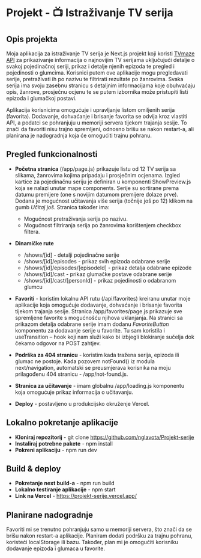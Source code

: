 # Projekt - 📺 Istraživanje TV serija

## Opis projekta

Moja aplikacija za istraživanje TV serija je Next.js projekt koji koristi [TVmaze API](https://www.tvmaze.com/api) za prikazivanje informacija o najnovijim TV serijama uključujući detalje o svakoj pojedinačnoj seriji, prikaz i detalje njenih epizoda te pregled i pojedinosti o glumcima. Korisnici putem ove aplikacije mogu pregledavati serije, pretraživati ih po nazivu te filtrirati rezultate po žanrovima. Svaka serija ima svoju zasebnu stranicu s detaljnim informacijama koje obuhvaćaju opis, žanrove, prosječnu ocjenu te se putem izbornika može pristupiti listi epizoda i glumačkoj postavi.

Aplikacija korisnicima omogućuje i upravljanje listom omiljenih serija (favorita). Dodavanje, dohvaćanje i brisanje favorita se odvija kroz vlastiti API, a podatci se pohranjuju u memoriji servera tijekom trajanja sesije. To znači da favoriti nisu trajno spremljeni, odnosno brišu se nakon restart-a, ali planirana je nadogradnja koja će omogućiti trajnu pohranu.

## Pregled funkcionalnosti

- **Početna stranica** (/app/page.js) prikazuje listu od 12 TV serija sa slikama, žanrovima kojima pripadaju i prosječnim ocjenama. Izgled kartice za pojedinačnu seriju je definiran u komponenti ShowPreview.js koja se nalazi unutar mape components. Serije su sortirane prema datumu premijere (one s novijim datumom premijere dolaze prve). Dodana je mogućnost učitavanja više serija (točnije još po 12) klikom na gumb *Učitaj još*. Stranica također ima:
  
  - Mogućnost pretraživanja serija po nazivu.
  - Mogućnost filtriranja serija po žanrovima korištenjem checkbox filtera.

- **Dinamičke rute**
  
  - /shows/[id] - detalji pojedinačne serije
  - /shows/[id]/episodes - prikaz svih epizoda odabrane serije
  - /shows/[id]/episodes/[episodeId] - prikaz detalja odabrane epizode
  - /shows/[id]/cast - prikaz glumačke postave odabrane serije
  - /shows/[id]/cast/[personId] - prikaz pojedinosti o odabranom glumcu
  
- **Favoriti** - koristim lokalnu API rutu (/api/favorites) kreiranu unutar moje aplikacije koja omogućuje dodavanje, dohvaćanje i brisanje favorita tijekom trajanja sesije. Stranica /app/favorites/page.js prikazuje sve spremljene favorite s mogućnošću njihova uklanjanja. Na stranici sa prikazom detalja odabrane serije imam dodanu *FavoriteButton* komponentu za dodavanje serije u favorite. Tu sam koristila i useTransition – hook koji nam služi kako bi izbjegli blokiranje sučelja dok čekamo odgovor na POST zahtjev.

- **Podrška za 404 stranicu** - koristim kada tražena serija, epizoda ili glumac ne postoje. Kada pozovem notFound() iz modula next/navigation, automatski se preusmjerava korisnika na moju prilagođenu 404 stranicu - /app/not-found.js.

- **Stranica za učitavanje** - imam globalnu /app/loading.js komponentu koja omogućuje prikaz informacija o učitavanju.

- **Deploy** - postavljeno u produkcijsko okruženje Vercel.

## Lokalno pokretanje aplikacije

- **Kloniraj repozitorij** - git clone https://github.com/nglavota/Projekt-serije
- **Instaliraj potrebne pakete** - npm install
- **Pokreni aplikaciju** - npm run dev

## Build & deploy

- **Pokretanje next build-a** - npm run build
- **Lokalno testiranje aplikacije** - npm start
- **Link na Vercel** - https://projekt-serije.vercel.app/
 
## Planirane nadogradnje
Favoriti mi se trenutno pohranjuju samo u memoriji servera, što znači da se brišu nakon restart-a aplikacije. Planiram dodati podršku za trajnu pohranu, koristeći localStorage ili bazu. Također, plan mi je omogućiti korisniku dodavanje epizoda i glumaca u favorite.
